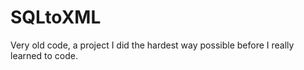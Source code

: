 # SQLtoXML
Very old code, a project I did the hardest way possible before I really learned to code.
